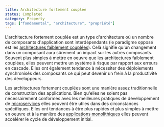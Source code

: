 ```yaml
---
title: Architecture fortement couplée
status: Completed
category: Property
tags: ["fondamental", "architecture", "propriété"]
---
```


L'architecture fortement couplée est un type d'architecture où un nombre de composants d'application sont interdépendants
(le paradigme opposé est les [architectures faiblement couplées](/fr/loosely-coupled-architecture/)).
Celà signifie qu'un changement dans un composant aura sûrement un impact sur les autres composants.
Souvent plus simples à mettre en oeuvre que les architectures faiblement couplées,
elles peuvent mettre un système à risque par rapport aux erreurs en cascade.
Elles ont également tendance à nécessiter des déploiements synchronisés des composants
ce qui peut devenir un frein à la productivité des développeurs.

Les architectures fortement couplées sont une manière assez traditionnelle de construction des applications.
Bien qu'elles ne soient pas nécessairement conformes avec les meilleures pratiques de développement de [microservices](/fr/microservices-architecture/)
elles peuvent être utiles dans des circonstances spécifiques.
Elles ont tendances à être plus rapides et plus simples à mettre en oeuvre et
à la manière des [applications monolithiques](/fr/monolithic-apps/) elles peuvent accélérer le cycle de développement initial.

